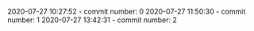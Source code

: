 2020-07-27 10:27:52 - commit number: 0
2020-07-27 11:50:30 - commit number: 1
2020-07-27 13:42:31 - commit number: 2
